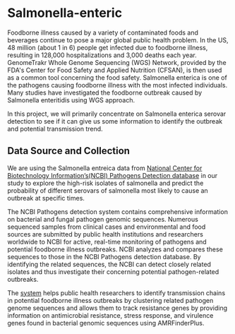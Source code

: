 # Salmonella-enteric

Foodborne illness caused by a variety of contaminated foods and beverages continue to pose a major global public health problem. In the US, 48 million (about 1 in 6) people get infected due to foodborne illness, resulting in 128,000 hospitalizations and 3,000 deaths each year. GenomeTrakr Whole Genome Sequencing (WGS) Network, provided by the FDA's Center for Food Safety and Applied Nutrition (CFSAN), is then used as a common tool concerning the food safety. Salmonella enterica is one of the pathogens causing foodborne illness with the most infected individuals. Many studies have investigated the foodborne outbreak caused by Salmonella enteritidis using WGS approach. 

In this project, we will primarily concentrate on Salmonella enterica serovar detection to see if it can give us some information to identify the outbreak and potential transmission trend. 

## Data Source and Collection

We are using the Salmonella entreica data from [National Center for Biotechnology Information’s(NCBI) Pathogens Detection database](https://www.ncbi.nlm.nih.gov/pathogens/) in our study to explore the high-risk isolates of salmonella and predict the probability of different serovars of salmonella most likely to cause an outbreak at specific times. 

The NCBI Pathogens detection system contains comprehensive information on bacterial and fungal pathogen genomic sequences. Numerous sequenced samples from clinical cases and environmental and food sources are submitted by public health institutions and researchers worldwide to NCBI for active, real-time monitoring of pathogens and potential foodborne illness outbreaks. NCBI analyzes and compares these sequences to those in the NCBI Pathogens detection database. By identifying the related sequences, the NCBI can detect closely related isolates and thus investigate their concerning potential pathogen-related outbreaks.

The [system](https://www.ncbi.nlm.nih.gov/pathogens/about/) helps public health researchers to identify transmission chains in potential foodborne illness outbreaks by clustering related pathogen genome sequences and allows them to track resistance genes by providing information on antimicrobial resistance, stress response, and virulence genes found in bacterial genomic sequences using AMRFinderPlus. 
